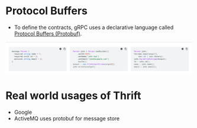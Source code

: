 # Protocol Buffers
- To define the contracts, gRPC uses a declarative language called [Protocol Buffers (Protobuf)](https://protobuf.dev/).

![img.png](../assests/protobuf_img.png)

# Real world usages of Thrift
- Google
- ActiveMQ uses protobuf for message store